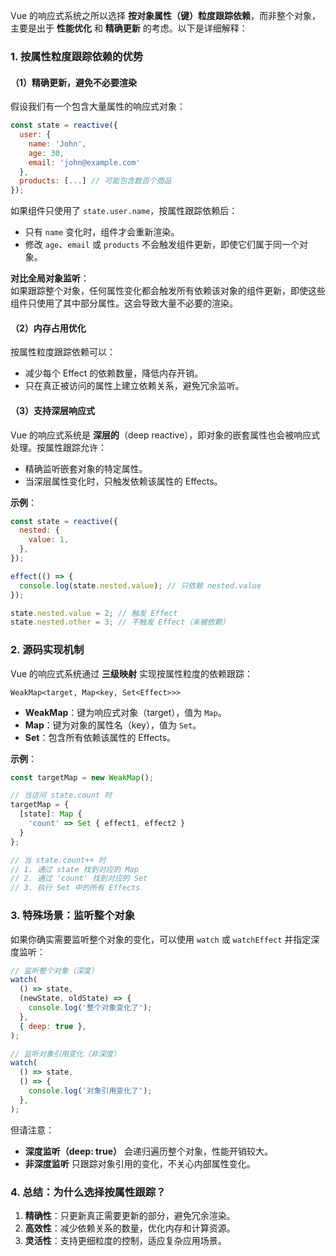 Vue 的响应式系统之所以选择 **按对象属性（键）粒度跟踪依赖**，而非整个对象，主要是出于 **性能优化** 和 **精确更新** 的考虑。以下是详细解释：

### **1. 按属性粒度跟踪依赖的优势**

#### **（1）精确更新，避免不必要渲染**

假设我们有一个包含大量属性的响应式对象：

```javascript
const state = reactive({
  user: {
    name: 'John',
    age: 30,
    email: 'john@example.com'
  },
  products: [...] // 可能包含数百个商品
});
```

如果组件只使用了 `state.user.name`，按属性跟踪依赖后：

- 只有 `name` 变化时，组件才会重新渲染。
- 修改 `age`、`email` 或 `products` 不会触发组件更新，即使它们属于同一个对象。

**对比全局对象监听**：  
如果跟踪整个对象，任何属性变化都会触发所有依赖该对象的组件更新，即使这些组件只使用了其中部分属性。这会导致大量不必要的渲染。

#### **（2）内存占用优化**

按属性粒度跟踪依赖可以：

- 减少每个 Effect 的依赖数量，降低内存开销。
- 只在真正被访问的属性上建立依赖关系，避免冗余监听。

#### **（3）支持深层响应式**

Vue 的响应式系统是 **深层的**（deep reactive），即对象的嵌套属性也会被响应式处理。按属性跟踪允许：

- 精确监听嵌套对象的特定属性。
- 当深层属性变化时，只触发依赖该属性的 Effects。

**示例**：

```javascript
const state = reactive({
  nested: {
    value: 1,
  },
});

effect(() => {
  console.log(state.nested.value); // 只依赖 nested.value
});

state.nested.value = 2; // 触发 Effect
state.nested.other = 3; // 不触发 Effect（未被依赖）
```

### **2. 源码实现机制**

Vue 的响应式系统通过 **三级映射** 实现按属性粒度的依赖跟踪：

```
WeakMap<target, Map<key, Set<Effect>>>
```

- **WeakMap**：键为响应式对象（target），值为 `Map`。
- **Map**：键为对象的属性名（key），值为 `Set`。
- **Set**：包含所有依赖该属性的 Effects。

**示例**：

```javascript
const targetMap = new WeakMap();

// 当访问 state.count 时
targetMap = {
  [state]: Map {
    'count' => Set { effect1, effect2 }
  }
};

// 当 state.count++ 时
// 1. 通过 state 找到对应的 Map
// 2. 通过 'count' 找到对应的 Set
// 3. 执行 Set 中的所有 Effects
```

### **3. 特殊场景：监听整个对象**

如果你确实需要监听整个对象的变化，可以使用 `watch` 或 `watchEffect` 并指定深度监听：

```javascript
// 监听整个对象（深度）
watch(
  () => state,
  (newState, oldState) => {
    console.log('整个对象变化了');
  },
  { deep: true },
);

// 监听对象引用变化（非深度）
watch(
  () => state,
  () => {
    console.log('对象引用变化了');
  },
);
```

但请注意：

- **深度监听（deep: true）** 会递归遍历整个对象，性能开销较大。
- **非深度监听** 只跟踪对象引用的变化，不关心内部属性变化。

### **4. 总结：为什么选择按属性跟踪？**

1. **精确性**：只更新真正需要更新的部分，避免冗余渲染。
2. **高效性**：减少依赖关系的数量，优化内存和计算资源。
3. **灵活性**：支持更细粒度的控制，适应复杂应用场景。
